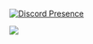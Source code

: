 [![Discord Presence](https://lanyard-profile-readme.vercel.app/api/220325900523143168?theme=light&bg=FFFFFF&animated=true&hideDiscrim=false&borderRadius=30px&idleMessage=Loading...&hideStatus=false)](https://discord.com/users/220325900523143168)

<a href="https://discord.gg/another">
  <img src="https://i.pinimg.com/564x/a6/68/ef/a668ef41c5825f532514dd270377498f.jpg">
</a>
